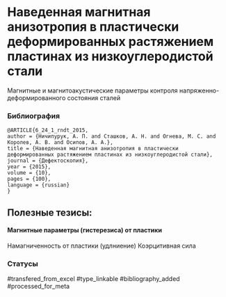 # Наведенная магнитная анизотропия в пластически деформированных растяжением пластинах из низкоуглеродистой стали

Магнитные и магнитоакустические параметры контроля напряженно-деформированного состояния сталей

### Библиография
```
@ARTICLE{6_24_1_rndt_2015,
author = {Ничипурук, А. П. and Сташков, А. Н. and Огнева, М. С. and Королев, А. В. and Осипов, А. А.},
title = {Наведенная магнитная анизотропия в пластически деформированных растяжением пластинах из низкоуглеродистой стали},
journal = {Дефектоскопия},
year = {2015},
volume = {10},
pages = {100},
language = {russian}
}
```

## Полезные тезисы:

#### Магнитные параметры (гистерезиса) от пластики
Намагниченность от пластики (удлниение)
Коэрцитивная сила

### Статусы
#transfered_from_excel 
#type_linkable 
#bibliography_added
#processed_for_meta
